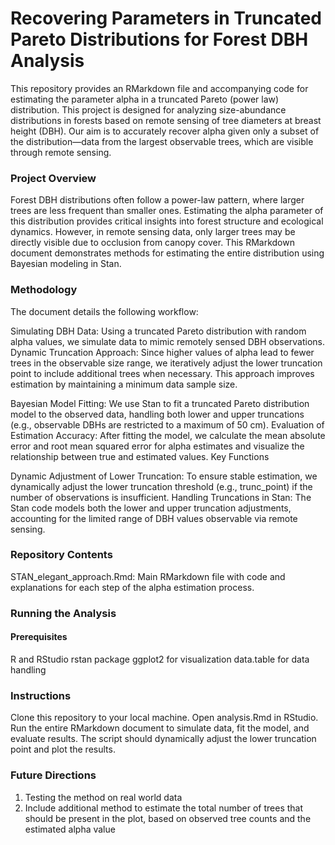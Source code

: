 # Recovering Parameters in Truncated Pareto Distributions for Forest DBH Analysis
This repository provides an RMarkdown file and accompanying code for estimating the parameter alpha in a truncated Pareto (power law) distribution. This project is designed for analyzing size-abundance distributions in forests based on remote sensing of tree diameters at breast height (DBH). Our aim is to accurately recover alpha given only a subset of the distribution—data from the largest observable trees, which are visible through remote sensing.

### Project Overview
Forest DBH distributions often follow a power-law pattern, where larger trees are less frequent than smaller ones. Estimating the alpha parameter of this distribution provides critical insights into forest structure and ecological dynamics. However, in remote sensing data, only larger trees may be directly visible due to occlusion from canopy cover. This RMarkdown document demonstrates methods for estimating the entire distribution using Bayesian modeling in Stan.

### Methodology
The document details the following workflow:

Simulating DBH Data: Using a truncated Pareto distribution with random alpha values, we simulate data to mimic remotely sensed DBH observations.
Dynamic Truncation Approach: Since higher values of alpha lead to fewer trees in the observable size range, we iteratively adjust the lower truncation point to include additional trees when necessary. This approach improves estimation by maintaining a minimum data sample size.

Bayesian Model Fitting: We use Stan to fit a truncated Pareto distribution model to the observed data, handling both lower and upper truncations (e.g., observable DBHs are restricted to a maximum of 50 cm).
Evaluation of Estimation Accuracy: After fitting the model, we calculate the mean absolute error and root mean squared error for alpha estimates and visualize the relationship between true and estimated values.
Key Functions

Dynamic Adjustment of Lower Truncation: To ensure stable estimation, we dynamically adjust the lower truncation threshold (e.g., trunc_point) if the number of observations is insufficient.
Handling Truncations in Stan: The Stan code models both the lower and upper truncation adjustments, accounting for the limited range of DBH values observable via remote sensing.

### Repository Contents
STAN_elegant_approach.Rmd: Main RMarkdown file with code and explanations for each step of the alpha estimation process.

### Running the Analysis
#### Prerequisites
R and RStudio
rstan package
ggplot2 for visualization
data.table for data handling

### Instructions
Clone this repository to your local machine.
Open analysis.Rmd in RStudio.
Run the entire RMarkdown document to simulate data, fit the model, and evaluate results. The script should dynamically adjust the lower truncation point and plot the results.

### Future Directions
1. Testing the method on real world data
2. Include additional method to estimate the total number of trees that should be present in the plot, based on observed tree counts and the estimated alpha value
